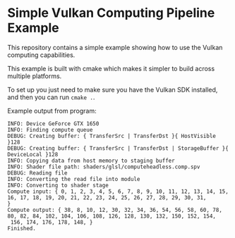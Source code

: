 # Simple Vulkan Computing Pipeline Example

This repository contains a simple example showing how to use the Vulkan computing capabilities.

This example is built with cmake which makes it simpler to build across multiple platforms.

To set up you just need to make sure you have the Vulkan SDK installed, and then you can run `cmake .`.

Example output from program:

```
INFO: Device GeForce GTX 1650
INFO: Finding compute queue
DEBUG: Creating buffer: { TransferSrc | TransferDst }{ HostVisible }128
DEBUG: Creating buffer: { TransferSrc | TransferDst | StorageBuffer }{ DeviceLocal }128
INFO: Copying data from host memory to staging buffer
INFO: Shader file path: shaders/glsl/computeheadless.comp.spv
DEBUG: Reading file
INFO: Converting the read file into module
INFO: Converting to shader stage
Compute input: { 0, 1, 2, 3, 4, 5, 6, 7, 8, 9, 10, 11, 12, 13, 14, 15, 16, 17, 18, 19, 20, 21, 22, 23, 24, 25, 26, 27, 28, 29, 30, 31,
}
Compute output: { 38, 8, 10, 12, 30, 32, 34, 36, 54, 56, 58, 60, 78, 80, 82, 84, 102, 104, 106, 108, 126, 128, 130, 132, 150, 152, 154,
 156, 174, 176, 178, 148, }
Finished.
```

